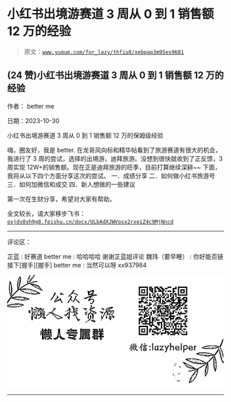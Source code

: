 # 小红书出境游赛道 3 周从 0 到 1 销售额 12 万的经验

> 原文：[`www.yuque.com/for_lazy/thfiu8/xebpap3m95es9681`](https://www.yuque.com/for_lazy/thfiu8/xebpap3m95es9681)

## (24 赞)小红书出境游赛道 3 周从 0 到 1 销售额 12 万的经验

作者： better me

日期：2023-10-30

小红书出境游赛道 3 周从 0 到 1 销售额 12 万的保姆级经验

嗨，圈友好，我是 better.
在龙哥风向标和精华帖看到了旅游赛道有很大的机会，我进行了 3 周的尝试，选择的出境游，迪拜旅游。没想到很快就收到了正反馈，3 周实现 12W+的销售额。现在正是迪拜旅游的旺季，目前打算继续深耕~~
下面，我将从以下四个方面分享这次的尝试。
一．成绩分享
二．如何做小红书旅游号
三．如何加微信和成交
四．新人想做的一些建议

第一次在生财分享，希望对大家有帮助。

全文较长，请大家移步飞书：
[`ovjdv8vh9g8.feishu.cn/docx/ULbAdXJWVosx2rxeiZ4c9MjNncd`](https://ovjdv8vh9g8.feishu.cn/docx/ULbAdXJWVosx2rxeiZ4c9MjNncd)

* * *

评论区：

芷蓝 : 好赛道
better me : 哈哈哈哈 谢谢芷蓝姐评论
魏玮（要早睡） : 你好能否链接下[握手][握手]
better me : 当然可以呀 xx937984

![](img/1c37d505930596d12a88ab23e11aa07a.png)

* * *